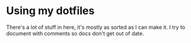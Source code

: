 # Using my dotfiles

There's a lot of stuff in here, it's mostly as sorted as I can make it. I try to
document with comments so docs don't get out of date.
